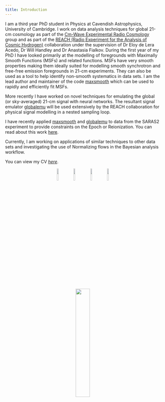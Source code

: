 ```yaml
---
title: Introduction
---
```


I am a third year PhD student in Physics at Cavendish Astrophysics,
University of Cambridge. I work on data analysis techniques for global 21-cm cosmology
as part of the
[Cm-Wave Experimental Radio Cosmology](https://cavendishcmwavecosmology.weebly.com/) group and as part of the
[REACH (Radio Experiment for the Analysis of Cosmic Hydrogen)]('https://www.astro.phy.cam.ac.uk/research/research-projects/reach/reach')
collaboration under the
supervision of Dr Eloy de Lera Acedo, Dr Will Handley and Dr Anastasia Fialkov.
During the first year of my PhD I have looked primarily at the
modelling of foregrounds with Maximally Smooth Functions (MSFs) and related
functions. MSFs have very smooth properties making them
ideally suited for modelling smooth synchrotron and
free-free emission foregrounds in 21-cm experiments. They can also be used as
a tool to help identify non-smooth systematics in data sets. I am the lead author and maintainer of the
code [maxsmooth](https://github.com/htjb/maxsmooth) which can be used to rapidly
and efficiently fit MSFs.

More recently I have worked on novel techniques for emulating the global (or sky-averaged)
21-cm signal with neural networks. The resultant signal emulator
[globalemu](https://github.com/htjb/globalemu) will be used extensively by the
REACH collaboration for physical signal modelling in a nested sampling loop.

I have recently applied [maxsmooth](https://github.com/htjb/maxsmooth)
and [globalemu](https://github.com/htjb/globalemu) to data from the SARAS2 experiment
to provide constraints on the Epoch or Reionization. You can read about this work
[here](https://arxiv.org/abs/2201.11531).

Currently, I am working on applications of similar techniques to other data sets
and investigating the use of Normalizing flows in the Bayesian analysis workflow.

You can view my CV [*here*](https://raw.githubusercontent.com/htjb/CV/main/CV.pdf).

<center>
<a href='https://arxiv.org/search/?searchtype=author&query=Bevins%2C+H+T+J'><img src="{{ site.url }}/assets/arxiv.png" width="10%" alt-text="arXiv Link"></a>
<a href='https://github.com/htjb'><img src="{{ site.url }}/assets/github_logo.png" width="10%" alt-text="Github Link"></a>
<a href='https://www.linkedin.com/in/harry-bevins-641a6512a/'><img src="{{ site.url }}/assets/linkedin.png" width="10%" alt-text="Linkedin Link"></a>
<a href='https://ui.adsabs.harvard.edu/search/q=author%3A%22Bevins%2C%20H.%20T.%20J.%22&sort=date%20desc%2C%20bibcode%20desc&p_=0'><img src="{{ site.url }}/assets/ads.png" width="10%" alt-text="ADS Link"></a>
</center>

<center><img src="{{ site.url }}/assets/portrait.jpg" width="30%" alt-text="Portrait image"></center>
